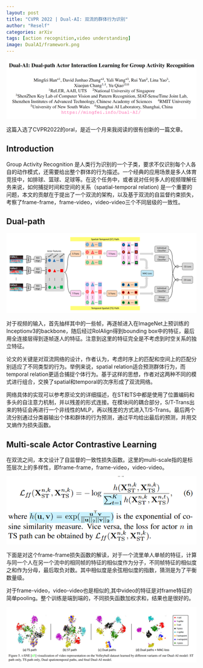 ```yaml
---
layout: post
title: "CVPR 2022 | Dual-AI: 双流的群体行为识别"
author: "Reself"
categories: arXiv
tags: [action recognition,video understanding]
image: DualAI/framework.png
---
```


![](../assets/img/DualAI/title.png)

这篇入选了CVPR2022的oral，是近一个月来我阅读的很有创新的一篇文章。

## Introduction

Group Activity Recognition 是人类行为识别的一个子类，要求不仅识别每个人各自的动作模式，还需要给出整个群体的行为描述。一个经典的应用场景是多人体育竞技中，如排球、篮球、足球等。在这个任务中，或者说对任何多人的视频理解任务来说，如何捕捉时间和空间的关系（spatial-temporal relation) 是一个重要的问题，本文的贡献在于提出了一个双流的架构，以及基于双流的自监督约束损失，考察了frame-frame，frame-video，video-video三个不同层级的一致性。

## Dual-path

![](../assets/img/DualAI/framework.png)

对于视频的输入，首先抽样其中的一些帧，再逐帧进入在ImageNet上预训练的Inceptionv3的backbone，随后经过RoIAlign得到bounding box中的特征，最后用全连接层得到逐帧逐人的特征。注意到这里的特征完全是不考虑到时空关系的独立特征。

论文的关键是对双流网络的设计，作者认为，考虑时序上的匹配和空间上的匹配分别适应了不同类型的行为。举例来说，spatial relation适合预测群体行为，而temporal relation更适合捕捉个体行为。基于这样的思想，作者对这两种不同的模式进行组合，交换了spatial和temporal的次序形成了双流网络。

网络具体的实现可以参考原论文的详细描述，在ST和TS中都是使用了位置编码和多头的自注意力机制，并以残差的形式连接。在模块间的耦合部分，S/T-Trans出来的特征会再进行一个非线性的MLP，再以残差的方式进入T/S-Trans。最后两个流分别通过分类器输出个体和群体的行为预测，通过平均给出最后的预测，并用交叉熵作为损失函数。

## Multi-scale Actor Contrastive Learning

在双流之间，本文设计了自监督的一致性损失函数。这里的multi-scale指的是标签层次上的多样性，即frame-frame，frame-video，video-video。

![](../assets/img/DualAI/loss.png)

下面是对这个frame-frame损失函数的解读，对于一个流里单人单帧的特征，计算与同一个人在另一个流中的相同帧的特征的相似度作为分子，不同帧特征的相似度之和作为分母，最后取负对数。其中相似度是余弦相似度的指数，猜测是为了平衡数量级。

对于frame-video，video-video也是相似的,其中video的特征是对frame特征的简单pooling。整个训练是端到端的，不同损失函数加权求和，结果也是很好的。

![](../assets/img/DualAI/result.png)